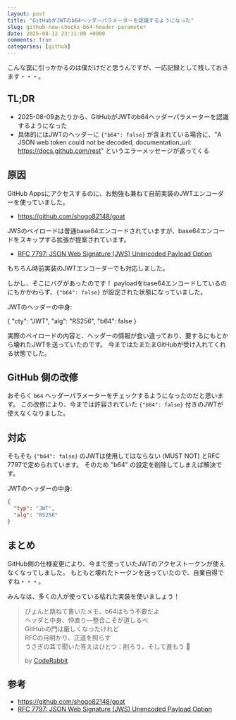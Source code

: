 ```yaml
---
layout: post
title: "GitHubがJWTのb64ヘッダーパラメーターを認識するようになった"
slug: github-now-checks-b64-header-parameter
date: 2025-08-12 23:11:00 +0900
comments: true
categories: [github]
---
```


こんな罠に引っかかるのは僕だけだと思うんですが、一応記録として残しておきます・・・。

## TL;DR

- 2025-08-09あたりから、GitHubがJWTのb64ヘッダーパラメーターを認識するようになった
- 具体的にはJWTのヘッダーに `{"b64": false}` が含まれている場合に、"A JSON web token could not be decoded, documentation_url: https://docs.github.com/rest" というエラーメッセージが返ってくる

## 原因

GitHub Appsにアクセスするのに、お勉強も兼ねて自前実装のJWTエンコーダーを使っていました。

- <https://github.com/shogo82148/goat>

JWSのペイロードは普通base64エンコードされていますが、base64エンコードをスキップする拡張が提案されています。

- [RFC 7797: JSON Web Signature (JWS) Unencoded Payload Option](https://www.rfc-editor.org/rfc/rfc7797.html)

もちろん時前実装のJWTエンコーダーでも対応しました。

しかし、そこにバグがあったのです！
payloadをbase64エンコードしているのにもかかわらず、`{"b64": false}` が設定された状態になっていました。

JWTのヘッダーの中身:

{
  "cty": "JWT",
  "alg": "RS256",
  "b64": false
}

実際のペイロードの内容と、ヘッダーの情報が食い違っており、要するにもとから壊れたJWTを送っていたのです。
今まではたまたまGitHubが受け入れてくれる状態でした。

## GitHub 側の改修

おそらく `b64` ヘッダーパラメーターをチェックするようになったのだと思います。
この改修により、今までは許容されていた `{"b64": false}` 付きのJWTが使えなくなりました。

## 対応

そもそも `{"b64": false}` のJWTは使用してはならない (MUST NOT) とRFC 7797で定められています。
そのため "b64" の設定を削除してしまえば解決です。

JWTのヘッダーの中身:

```json
{
  "typ": "JWT",
  "alg": "RS256"
}
```

## まとめ

GitHub側の仕様変更により、今まで使っていたJWTのアクセストークンが使えなくなってしました。
もともと壊れたトークンを送っていたので、自業自得ですね・・・。

みんなは、多くの人が使っている枯れた実装を使いましょう！

> ぴょんと跳ねて書いたメモ、b64はもう不要だよ\
> ヘッダと中身、仲直り—整合こそが道しるべ\
> GitHubの門は厳しくなったけれど\
> RFCの月明かり、正道を照らす\
> うさぎの耳で聞いた答えはひとつ：削ろう、そして進もう 🥕
>
> by [CodeRabbit](https://www.coderabbit.ai/)

## 参考

- <https://github.com/shogo82148/goat>
- [RFC 7797: JSON Web Signature (JWS) Unencoded Payload Option](https://www.rfc-editor.org/rfc/rfc7797.html)
